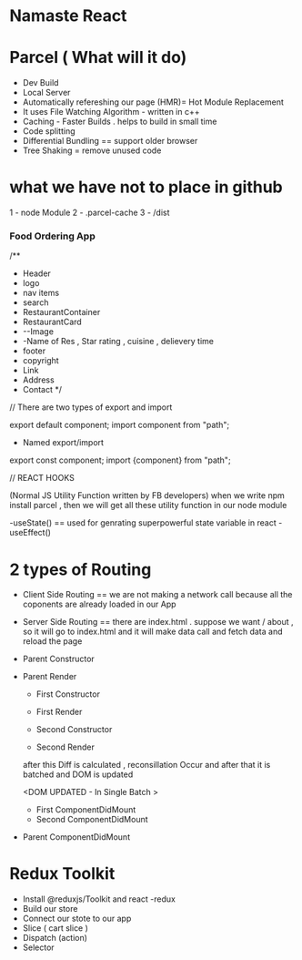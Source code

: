 # Namaste React


# Parcel ( What will it do)


- Dev Build
- Local Server
- Automatically refereshing our page 
  (HMR)= Hot Module Replacement
- It uses File Watching Algorithm -    written in c++
- Caching - Faster Builds . helps to build in small time
- Code splitting 
- Differential Bundling == support older browser
- Tree Shaking = remove unused code

# what we have not to place in github 
1 - node Module
2 - .parcel-cache
3 - /dist


### Food Ordering App
/**
 * Header
 * logo
 * nav items
 * search
 * RestaurantContainer
 * RestaurantCard
 * --Image
 * -Name of Res , Star rating , cuisine , delievery time
 * footer
 * copyright
 * Link
 * Address 
 * Contact
 */


 // There are two types of export and import 

 export default component;
 import component from "path";

- Named export/import

export const component;
import {component} from "path";


// REACT HOOKS

(Normal JS Utility Function written by FB developers)
when we write npm install parcel , then we will get all these utility function in our node module

-useState() == used for genrating superpowerful state variable in react
-useEffect()


# 2 types of Routing
- Client Side Routing == we are not making a network call because all the coponents are already loaded in our App

- Server Side Routing == there are index.html . suppose we want / about , so it will go to index.html and it will make data call and fetch data and reload the page 



- Parent Constructor
- Parent Render

  - First Constructor
  - First Render

  - Second Constructor
  - Second Render

  after this Diff is calculated , reconsillation Occur and after that it is batched and DOM is updated

  <DOM UPDATED - In Single Batch >
  - First ComponentDidMount
  - Second ComponentDidMount

- Parent ComponentDidMount



# Redux Toolkit
- Install @reduxjs/Toolkit and react -redux
- Build our store 
- Connect our stote to our app 
- Slice ( cart slice )
- Dispatch (action)
- Selector 
 